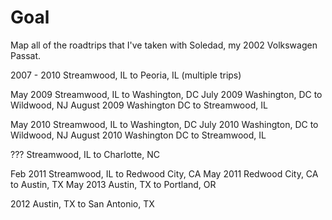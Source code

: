# Goal

Map all of the roadtrips that I've taken with Soledad, my 2002 Volkswagen Passat.

2007 - 2010 Streamwood, IL to Peoria, IL (multiple trips)

May 2009 Streamwood, IL to Washington, DC
July 2009 Washington, DC to Wildwood, NJ
August 2009 Washington DC to Streamwood, IL

May 2010 Streamwood, IL to Washington, DC
July 2010 Washington, DC to Wildwood, NJ
August 2010 Washington DC to Streamwood, IL

??? Streamwood, IL to Charlotte, NC

Feb 2011 Streamwood, IL to Redwood City, CA
May 2011 Redwood City, CA to Austin, TX
May 2013 Austin, TX to Portland, OR

2012 Austin, TX to San Antonio, TX
